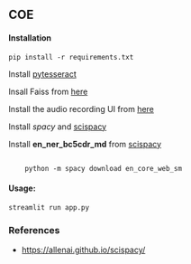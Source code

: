 ## COE


#### Installation
```
pip install -r requirements.txt
```


Install [pytesseract](https://anaconda.org/conda-forge/pytesseract)

Insall Faiss from [here](https://github.com/facebookresearch/faiss/blob/main/INSTALL.md)

Install the audio recording UI from [here](https://github.com/theevann/streamlit-audiorecorder/tree/main)

Install _spacy_ and [scispacy](https://allenai.github.io/scispacy/)

Install **en_ner_bc5cdr_md** from [scispacy](https://allenai.github.io/scispacy/)

```

    python -m spacy download en_core_web_sm

```



#### Usage:
```
streamlit run app.py
```


### References

- https://allenai.github.io/scispacy/
